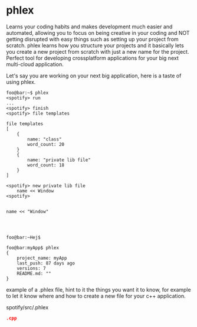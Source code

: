 # phlex

Learns your coding habits and makes development much easier and automated, allowing you to focus on being creative in your coding and NOT getting disrupted with easy things such as setting up your project from scratch. phlex learns how you structure your projects and it basically lets you create a new project from scratch with just a new name for the project. Perfect tool for developing crossplatform applications for your big next multi-cloud application. 



Let's say you are working on your next big application, 
here is a taste of using phlex.
```console
foo@bar:~$ phlex 
<spotify> run
...
<spotify> finish
<spotify> file templates

file templates 
[
	{
		name: "class"
		word_count: 20
	}
	{
		name: "private lib file"
		word_count: 18
	}
]

<spotify> new private lib file
	name << Window
<spotify> 


name << "Window"




foo@bar:~Hej$  
```



```console
foo@bar:myApp$ phlex
{
	project_name: myApp
	last_push: 87 days ago
	versions: 7
	README.md: ""
}
```

example of a .phlex file, hint to it the things you want it to know, for example to let it know where and how to create a new file for your c++ application.


spotify/src/.phlex
```json
.cpp 

```

